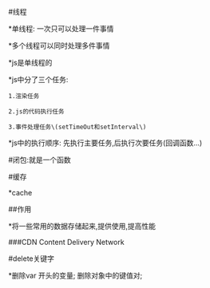 \#线程

\*单线程: 一次只可以处理一件事情

\*多个线程可以同时处理多件事情

\*js是单线程的

\*js中分了三个任务:

    1.渲染任务

    2.js的代码执行任务

    3.事件处理任务\(setTimeOut和setInterval\)

\*js中的执行顺序: 先执行主要任务,后执行次要任务\(回调函数...\)

\#闭包:就是一个函数

\#缓存

\*cache

\#\#作用

\*将一些常用的数据存储起来,提供使用,提高性能

\#\#\#CDN  Content Delivery Network

\#delete关键字

\*删除var 开头的变量; 删除对象中的键值对;

